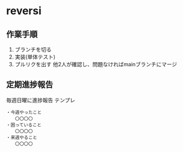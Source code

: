 # reversi

## 作業手順

1. ブランチを切る
2. 実装(単体テスト)
3. プルリクを出す
  他2人が確認し、問題なければmainブランチにマージ
  
## 定期進捗報告
毎週日曜に進捗報告
テンプレ
```
・今週やったこと
　　〇〇〇〇
・困っていること
　　〇〇〇〇
・来週やること
　　〇〇〇〇
```
